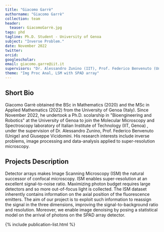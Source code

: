 ```yaml
---
title: "Giacomo Garrè"
authorname: "Giacomo Garrè"
collection: team
header:
  teaser: GiacomoGarrè.jpg
tags: phd
tagline: Ph.D. Student - University of Genoa 
subject: "Inverse Problem."
date: November 2022
twitter: 
orcid: 
googlescholar: 
email: giacomo.garre@iit.it
supervisors: "Dr. Alessandro Zunino (IIT), Prof. Federico Benvenuto (Unige) and Dr. Giuseppe Vicidomini (IIT)"
theme: "Img Proc Anal, LSM with SPAD array"
---
```


<h2>Short Bio</h2>
<!--- Text --->

Giacomo Garrè obtained the BSc in Mathematics (2020) and the MSc in Applied Mathematics (2022) from the University of Genoa (Italy). Since November 2022, he undertook a Ph.D. scolarship in "Bioengineering and Robotics" at the University of Genoa to join the Molecular Microscopy and Spectroscopy laboratory of Italian Institute of Technology (IIT, Genoa) , under the supervision of Dr. Alessandro Zunino, Prof. Federico Benvenuto (Unige) and Giuseppe Vicidomini.
His research interests include inverse problems, image processing and data-analysis applied to super-resolution microscopy.

<h2>Projects Description</h2>
<!--- Text --->

Detector arrays makes Image Scanning Microscopy (ISM) the natural successor of confocal microscopy. ISM enables super-resolution at an excellent signal-to-noise ratio. Maximizing photon budget requires large detectors and so more out-of-focus light is collected. The ISM dataset inherently contains information on the axial position of the fluorescence emitters. The aim of our project is to exploit such information to reassign the signal in the three dimensions, improving the signal-to-background ratio and resolution. Moreover, we enable image denoising by posing a statistical model on the arrival of photons on the SPAD array detector.

<!---{% include author-research-themes.html %}--->
<!---{% include team-member-collaborators.html %}--->
{% include publication-list.html %}


